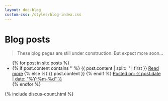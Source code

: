 ```yaml
---
layout: doc-blog
custom-css: /styles/blog-index.css
---
```

<h1> Blog posts </h1>

> These blog pages are still under construction.  But expect more soon...

<ul>
  {% for post in site.posts %}
	<li class="blog-item"  >
		<div class="blog-excerpt">
	{% if post.content contains '<!-- more -->' %}
			{{ post.content | split: '<!-- more -->' | first }}
			<a href="{{ post.url }}" title="Read more" class="btn btn-default">Read more</a>
	{% else %}
			{{ post.content }}
	{% endif %}
		  <a href="#" class="btn">Posted on: {{ post.date | date: "%Y-%m-%d" }}</a>
  		<a href="{{ post.url }}#disqus_thread" class="btn btn-default" title="Comments"></a>
		</div>   
	</li>
  {% endfor %}
</ul>

{% include discus-count.html %}
 